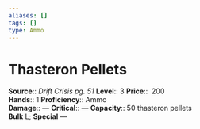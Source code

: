 ```yaml
---
aliases: []
tags: []
type: Ammo
---
```


# Thasteron Pellets

**Source**:: _Drift Crisis pg. 51_ 
**Level**:: 3
**Price**::  200  
**Hands**:: 1
**Proficiency**:: Ammo  
**Damage**:: —
**Critical**:: —
**Capacity**:: 50 thasteron pellets  
**Bulk** L;
**Special** —

